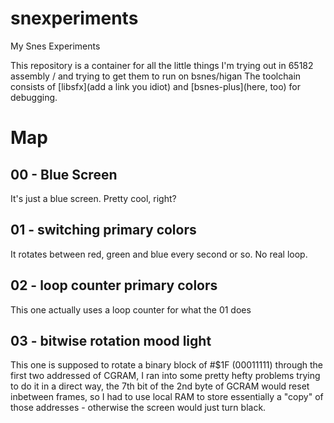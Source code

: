 # snexperiments
My Snes Experiments

This repository is a container for all the little things I'm trying out in 65182 assembly / and trying to get them to run on bsnes/higan
The toolchain consists of [libsfx](add a link you idiot) and [bsnes-plus](here, too) for debugging.

# Map
## 00 - Blue Screen
It's just a blue screen. Pretty cool, right?
## 01 - switching primary colors
It rotates between red, green and blue every second or so. No real loop.
## 02 - loop counter primary colors
This one actually uses a loop counter for what the 01 does
## 03 - bitwise rotation mood light
This one is supposed to rotate a binary block of #$1F (00011111) through the first two addressed of CGRAM, I ran into some pretty hefty problems trying to do it in a direct way, the 7th bit of the 2nd byte of GCRAM would reset inbetween frames, so I had to use local RAM to store essentially a "copy" of those addresses - otherwise the screen would just turn black.
